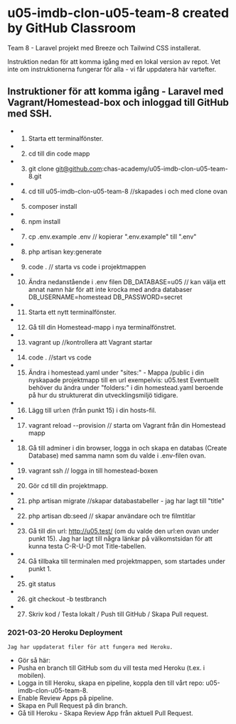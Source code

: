 # u05-imdb-clon-u05-team-8 created by GitHub Classroom

Team 8 - Laravel projekt med Breeze och Tailwind CSS installerat.

Instruktion nedan för att komma igång med en lokal version av repot.
Vet inte om instruktionerna fungerar för alla - vi får uppdatera här vartefter.

## Instruktioner för att komma igång - Laravel med Vagrant/Homestead-box och inloggad till GitHub med SSH.

-   1. Starta ett terminalfönster.

-   2. cd till din code mapp

-   3. git clone git@github.com:chas-academy/u05-imdb-clon-u05-team-8.git

-   4. cd till u05-imdb-clon-u05-team-8 //skapades i och med clone ovan

-   5. composer install

-   6. npm install

-   7. cp .env.example .env // kopierar ".env.example" till ".env"

-   8. php artisan key:generate

-   9. code . // starta vs code i projektmappen

-   10. Ändra nedanstående i .env filen
        DB_DATABASE=u05 // kan välja ett annat namn här för att inte krocka med andra databaser
        DB_USERNAME=homestead
        DB_PASSWORD=secret

-   11. Starta ett nytt terminalfönster.

-   12. Gå till din Homestead-mapp i nya terminalfönstret.

-   13. vagrant up //kontrollera att Vagrant startar

-   14. code . //start vs code

-   15. Ändra i homestead.yaml under "sites:" - Mappa /public i din nyskapade projektmapp till en url exempelvis: u05.test
        Eventuellt behöver du ändra under "folders:" i din homestead.yaml beroende på hur du strukturerat din utvecklingsmiljö tidigare.

-   16. Lägg till url:en (från punkt 15) i din hosts-fil.

-   17. vagrant reload --provision // starta om Vagrant från din Homestead mapp

-   18. Gå till adminer i din browser, logga in och skapa en databas (Create Database) med samma namn som du valde i .env-filen ovan.

-   19. vagrant ssh // logga in till homestead-boxen

-   20. Gör cd till din projektmapp.

-   21. php artisan migrate //skapar databastabeller - jag har lagt till "title"

-   22. php artisan db:seed // skapar användare och tre filmtitlar

-   23. Gå till din url: http://u05.test/ (om du valde den url:en ovan under punkt 15).
        Jag har lagt till några länkar på välkomstsidan för att kunna testa C-R-U-D mot Title-tabellen.

-   24. Gå tillbaka till terminalen med projektmappen, som startades under punkt 1.

-   25. git status

-   26. git checkout -b testbranch

-   27. Skriv kod / Testa lokalt / Push till GitHub / Skapa Pull request.

### 2021-03-20 Heroku Deployment

    Jag har uppdaterat filer för att fungera med Heroku.

-   Gör så här:
-   Pusha en branch till GitHub som du vill testa med Heroku (t.ex. i mobilen).
-   Logga in till Heroku, skapa en pipeline, koppla den till vårt repo: u05-imdb-clon-u05-team-8.
-   Enable Review Apps på pipeline.
-   Skapa en Pull Request på din branch.
-   Gå till Heroku - Skapa Review App från aktuell Pull Request.
